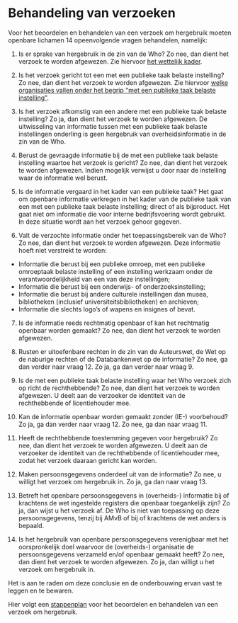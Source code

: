 # Behandeling van verzoeken 

Voor het beoordelen en behandelen van een verzoek om hergebruik moeten openbare lichamen 14 opeenvolgende vragen behandelen, namelijk:

1.	Is er sprake van hergebruik in de zin van de Who? Zo nee, dan dient het verzoek te worden afgewezen. 
Zie hiervoor [het wettelijk kader](#wat-is-het-wettelijk-kader-voor-hergebruik-van-overheidsinformatie).

2.	Is het verzoek gericht tot een met een publieke taak belaste instelling? Zo nee, dan dient het verzoek te worden afgewezen. 
Zie hiervoor [welke organisaties vallen onder het begrip "met een publieke taak belaste instelling"](#welke-organisaties-vallen-onder-het-begrip-met-een-publieke-taak-belaste-instelling). 

3.	Is het verzoek afkomstig van een andere met een publieke taak belaste instelling? Zo ja, dan dient het verzoek te worden afgewezen. 
De uitwisseling van informatie tussen met een publieke taak belaste instellingen onderling is geen hergebruik van overheidsinformatie in de zin van de Who. 

4.	Berust de gevraagde informatie bij de met een publieke taak belaste instelling waartoe het verzoek is gericht? Zo nee, dan dient het verzoek te worden afgewezen. 
Indien mogelijk verwijst u door naar de instelling waar de informatie wel berust.

5.	Is de informatie vergaard in het kader van een publieke taak?
Het gaat om openbare informatie verkregen in het kader van de publieke taak van een met een publieke taak belaste instelling; direct of als bijproduct. Het gaat niet om informatie die voor interne bedrijfsvoering wordt gebruikt. In deze situatie wordt aan het verzoek gehoor gegeven. 

6.	Valt de verzochte informatie onder het toepassingsbereik van de Who? Zo nee, dan dient het verzoek te worden afgewezen. 
Deze informatie hoeft niet verstrekt te worden:

- Informatie die berust bij een publieke omroep, met een publieke omroeptaak belaste instelling of een instelling werkzaam onder de verantwoordelijkheid van een van deze instellingen;
- Informatie die berust bij een onderwijs- of onderzoeksinstelling;
- Informatie die berust bij andere culturele instellingen dan musea, bibliotheken (inclusief universiteitsbibliotheken) en archieven;
- Informatie die slechts logo’s of wapens en insignes of bevat.

7.	Is de informatie reeds rechtmatig openbaar of kan het rechtmatig openbaar worden gemaakt? Zo nee, dan dient het verzoek te worden afgewezen. 

8.	Rusten er uitoefenbare rechten in de zin van de Auteurswet, de Wet op de naburige rechten of de Databankenwet op de informatie? Zo nee, ga dan verder naar vraag 12. Zo ja, ga dan verder naar vraag 9. 

9.	Is de met een publieke taak belaste instelling waar het Who verzoek zich op richt de rechthebbende? Zo nee, dan dient het verzoek te worden afgewezen.
U deelt aan de verzoeker de identiteit van de rechthebbende of licentiehouder mee.

10.	Kan de informatie openbaar worden gemaakt zonder (IE-) voorbehoud? Zo ja, ga dan verder naar vraag 12. Zo nee, ga dan naar vraag 11. 

11.	Heeft de rechthebbende toestemming gegeven voor hergebruik? Zo nee, dan dient het verzoek te worden afgewezen.
U deelt aan de verzoeker de identiteit van de rechthebbende of licentiehouder mee, zodat het verzoek daaraan gericht kan worden.

12.	Maken persoonsgegevens onderdeel uit van de informatie?  Zo nee, u willigt het verzoek om hergebruik in. Zo ja, ga dan naar vraag 13. 

13.	Betreft het openbare persoonsgegevens in (overheids-) informatie bij of krachtens de wet ingestelde registers die openbaar toegankelijk zijn? Zo ja, dan wijst u het verzoek af. 
De Who is niet van toepassing op deze persoonsgegevens, tenzij bij AMvB of bij of krachtens de wet anders is bepaald.

14.	Is het hergebruik van openbare persoonsgegevens verenigbaar met het oorspronkelijk doel waarvoor de (overheids-) organisatie de persoonsgegevens verzameld en/of openbaar gemaakt heeft?  Zo nee, dan dient het verzoek te worden afgewezen. Zo ja, dan willigt u het verzoek om hergebruik in. 

Het is aan te raden om deze conclusie en de onderbouwing ervan vast te leggen en te bewaren. 

Hier volgt een [stappenplan](Stappenplan.md) voor het beoordelen en behandelen van een verzoek om hergebruik.

